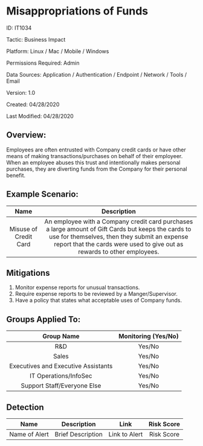 # **Misappropriations of Funds**

ID: IT1034

Tactic: Business Impact

Platform: Linux / Mac / Mobile / Windows

Permissions Required: Admin

Data Sources: Application / Authentication / Endpoint / Network / Tools / Email

Version: 1.0

Created: 04/28/2020

Last Modified: 04/28/2020


## **Overview:**
Employees are often entrusted with Company credit cards or have other means of making transactions/purchases on behalf of their employeer. When an employee abuses this trust and intentionally makes personal purchases, they are diverting funds from the Company for their personal benefit. 

## **Example Scenario:**

| Name | Description |
| :---:| :---:|
| Misuse of Credit Card | An employee with a Company credit card purchases a large amount of Gift Cards but keeps the cards to use for themselves, then they submit an expense report that the cards were used to give out as rewards to other employees.   |



## **Mitigations**
1. Monitor expense reports for unusual transactions. 
2. Require expense reports to be reviewed by a Manger/Supervisor.
3. Have a policy that states what acceptable uses of Company funds.



## **Groups Applied To:**
| Group Name | Monitoring (Yes/No) |
| :---: | :---:|
| R&D	| Yes/No |
| Sales | Yes/No |
| Executives and Executive Assistants |	Yes/No |
| IT Operations/InfoSec	| Yes/No |
|Support Staff/Everyone Else | Yes/No|

## **Detection**
| Name | Description | Link | Risk Score |
| :---: | :---:|:---: | :---:|
| Name of Alert | Brief Description | Link to Alert | Risk Score|  






